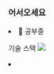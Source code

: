 ### 어서오세요<br>
<li>🔭 공부중<br>
<p>
 기술 스택 <img src="https://img.shields.io/badge/JavaScript-F7DF1E?style=for-the-badge&logo=JavaScript&logoColor=white">
  <li>
</P>
<!--
**rokkkk1125/rokkkk1125** is a ✨ _special_ ✨ repository because its `README.md` (this file) appears on your GitHub profile.

Here are some ideas to get you started:

- 🔭 I’m currently working on ...
- 🌱 I’m currently learning ...
- 👯 I’m looking to collaborate on ...
- 🤔 I’m looking for help with ...
- 💬 Ask me about ...
- 📫 How to reach me: ...
- 😄 Pronouns: ...
- ⚡ Fun fact: ...
-->
